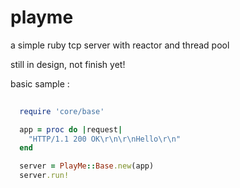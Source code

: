 # playme
a simple ruby tcp server with reactor and thread pool

still in design, not finish yet!

basic sample :

```ruby
  
  require 'core/base'

  app = proc do |request|
    "HTTP/1.1 200 OK\r\n\r\nHello\r\n"
  end

  server = PlayMe::Base.new(app)
  server.run!
```
